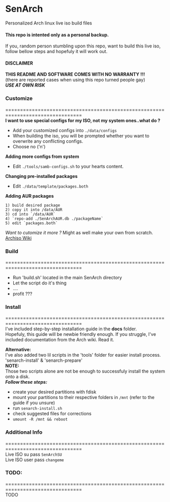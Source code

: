 # SenArch
Personalized Arch linux live iso build files


#### This repo is intented only as a personal backup.
If you, random person stumbling upon this repo, want to build this live iso, follow bellow steps and hopefuly it will work out.

#### DISCLAIMER
**THIS README AND SOFTWARE COMES WITH NO WARRANTY !!!**  
(there are reported cases when using this repo turned people gay)  
***USE AT OWN RISK***  

### Customize  
================================================================================  
**I want to use special configs for my ISO, not my system ones..what do ?**
* Add your customized configs into `./data/configs`  
* When building the iso, you will be prompted whether you want to overwrite any conflicting configs.  
* Choose no ('n')  

**Adding more configs from system**
* Edit `./tools/samb-configs.sh` to your hearts content.  

**Changing pre-installed packages**
* Edit `./data/template/packages.both`  

**Adding AUR packages**
```
1) build desired package
2) copy it into /data/AUR
3) cd into `/data/AUR`
4) `repo-add ./SenArchAUR.db ./packageName`
5) edit `packages.both`
```

*Want to cutomize it more ?*
Might as well make your own from scratch.
[Archiso Wiki](https://wiki.archlinux.org/index.php/archiso)

### Build  
================================================================================  
* Run 'build.sh' located in the main SenArch directory  
* Let the script do it's thing  
* ....  
* profit ???  

### Install  
================================================================================  
I've included step-by-step installation guide in the **docs** folder.  
Hopefuly, this guide will be newbie friendly enough.
If you struggle, I've included documentation from the Arch wiki. Read it.

**Alternative:**  
I've also added two lil scripts in the 'tools' folder for easier install process.  
  'senarch-install' & 'senarch-prepare'  
**NOTE:**  
Those two scripts alone are not be enough to successfuly install the system onto a disk.  
***Follow these steps:***
* create your desired partitions with fdisk
* mount your partitions to their respective folders in `/mnt` (refer to the guide if you unsure)
* run `senarch-install.sh`
* check suggested files for corrections
* `umount -R /mnt && reboot`
 

### Additional Info  
================================================================================  
Live ISO su pass `SenArchSU`  
Live ISO user pass `changeme`  

### TODO:  
================================================================================  
TODO